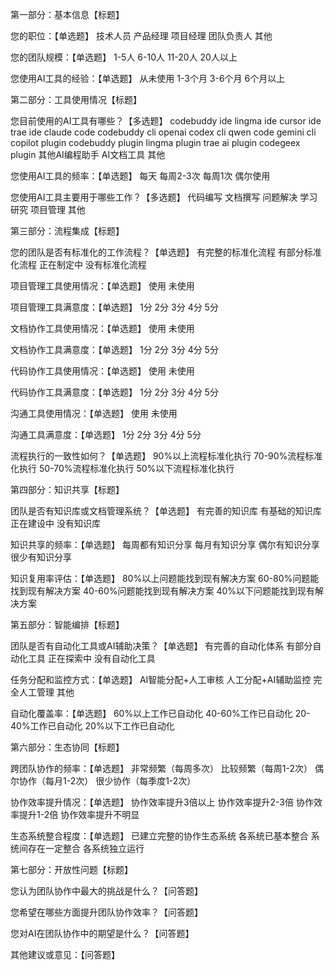 
第一部分：基本信息【标题】

您的职位：【单选题】
技术人员
产品经理
项目经理
团队负责人
其他

您的团队规模：【单选题】
1-5人
6-10人
11-20人
20人以上

您使用AI工具的经验：【单选题】
从未使用
1-3个月
3-6个月
6个月以上

第二部分：工具使用情况【标题】

您目前使用的AI工具有哪些？【多选题】
codebuddy ide
lingma ide
cursor ide
trae ide
claude code
codebuddy cli
openai codex cli
qwen code
gemini cli 
copilot plugin
codebuddy plugin
lingma plugin
trae ai plugin
codegeex plugin
其他AI编程助手
AI文档工具
其他

您使用AI工具的频率：【单选题】
每天
每周2-3次
每周1次
偶尔使用

您使用AI工具主要用于哪些工作？【多选题】
代码编写
文档撰写
问题解决
学习研究
项目管理
其他

第三部分：流程集成【标题】

您的团队是否有标准化的工作流程？【单选题】
有完整的标准化流程
有部分标准化流程
正在制定中
没有标准化流程

项目管理工具使用情况：【单选题】
使用
未使用

项目管理工具满意度：【单选题】
1分
2分
3分
4分
5分

文档协作工具使用情况：【单选题】
使用
未使用

文档协作工具满意度：【单选题】
1分
2分
3分
4分
5分

代码协作工具使用情况：【单选题】
使用
未使用

代码协作工具满意度：【单选题】
1分
2分
3分
4分
5分

沟通工具使用情况：【单选题】
使用
未使用

沟通工具满意度：【单选题】
1分
2分
3分
4分
5分

流程执行的一致性如何？【单选题】
90%以上流程标准化执行
70-90%流程标准化执行
50-70%流程标准化执行
50%以下流程标准化执行

第四部分：知识共享【标题】

团队是否有知识库或文档管理系统？【单选题】
有完善的知识库
有基础的知识库
正在建设中
没有知识库

知识共享的频率：【单选题】
每周都有知识分享
每月有知识分享
偶尔有知识分享
很少有知识分享

知识复用率评估：【单选题】
80%以上问题能找到现有解决方案
60-80%问题能找到现有解决方案
40-60%问题能找到现有解决方案
40%以下问题能找到现有解决方案

第五部分：智能编排【标题】

团队是否有自动化工具或AI辅助决策？【单选题】
有完善的自动化体系
有部分自动化工具
正在探索中
没有自动化工具

任务分配和监控方式：【单选题】
AI智能分配+人工审核
人工分配+AI辅助监控
完全人工管理
其他

自动化覆盖率：【单选题】
60%以上工作已自动化
40-60%工作已自动化
20-40%工作已自动化
20%以下工作已自动化

第六部分：生态协同【标题】

跨团队协作的频率：【单选题】
非常频繁（每周多次）
比较频繁（每周1-2次）
偶尔协作（每月1-2次）
很少协作（每季度1-2次）

协作效率提升情况：【单选题】
协作效率提升3倍以上
协作效率提升2-3倍
协作效率提升1-2倍
协作效率提升不明显

生态系统整合程度：【单选题】
已建立完整的协作生态系统
各系统已基本整合
系统间存在一定整合
各系统独立运行

第七部分：开放性问题【标题】

您认为团队协作中最大的挑战是什么？【问答题】

您希望在哪些方面提升团队协作效率？【问答题】

您对AI在团队协作中的期望是什么？【问答题】

其他建议或意见：【问答题】